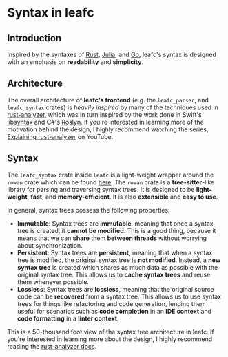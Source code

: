 # Syntax in leafc

## Introduction

Inspired by the syntaxes of [Rust](https://doc.rust-lang.org/nightly/grammar.html), [Julia](https://docs.julialang.org/en/v1/base/base/), and [Go](https://go.dev/ref/spec), leafc's syntax is designed with an emphasis on **readability** and **simplicity**.

## Architecture

The overall architecture of **leafc's frontend** (e.g. the `leafc_parser`, and `leafc_syntax` crates) is _heavily inspired_ by many of the techniques used in [rust-analyzer](https://github.com/rust-lang/rust-analyzer/blob/master/docs/dev/syntax.md), which was in turn inspired by the work done in Swift's [libsyntax](https://tree-sitter.github.io/tree-sitter/) and C#'s [Roslyn](https://learn.microsoft.com/en-us/dotnet/csharp/roslyn-sdk/). If you're interested in learning more of the motivation behind the design, I highly recommend watching the series, [Explaining rust-analyzer](https://www.youtube.com/playlist?list=PLhb66M_x9UmrqXhQuIpWC5VgTdrGxMx3y) on YouTube.

## Syntax

The `leafc_syntax` crate inside `leafc` is a light-weight wrapper around the `rowan` crate which can be found [here](https://docs.rs/rowan/0.14.2/rowan/). The `rowan` crate is a **tree-sitter**-like library for parsing and traversing syntax trees. It is designed to be **light-weight**, **fast**, and **memory-efficient**. It is also **extensible** and **easy to use**.

In general, syntax trees possess the following properties:

-   **Immutable**: Syntax trees are **immutable**, meaning that once a syntax tree is created, it **cannot be modified**. This is a good thing, because it means that we can **share** them **between threads** without worrying about synchronization.
-   **Persistent**: Syntax trees are **persistent**, meaning that when a syntax tree is modified, the original syntax tree is **not modified**. Instead, a **new syntax tree** is created which shares as much data as possible with the original syntax tree. This allows us to **cache syntax trees** and reuse them whenever possible.
-   **Lossless**: Syntax trees are **lossless**, meaning that the original source code can be **recovered** from a syntax tree. This allows us to use syntax trees for things like refactoring and code generation, lending them useful for scenarios such as **code completion** in an **IDE context** and **code formatting** in a **linter context**.

This is a 50-thousand foot view of the syntax tree architecture in leafc. If you're interested in learning more about the design, I highly recommend reading the [rust-analyzer docs](https://github.com/rust-lang/rust-analyzer/blob/master/docs/dev/syntax.md).
